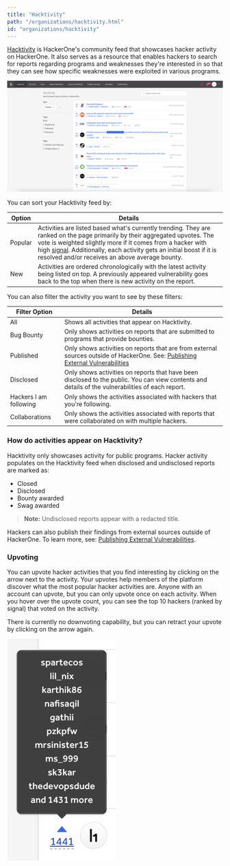 ```yaml
---
title: "Hacktivity"
path: "/organizations/hacktivity.html"
id: "organizations/hacktivity"
---
```


[Hacktivity](https://hackerone.com/hacktivity?sort_type=popular&filter=type%3Aall&page=1&range=forever) is HackerOne's community feed that showcases hacker activity on HackerOne. It also serves as a resource that enables hackers to search for reports regarding programs and weaknesses they're interested in so that they can see how specific weaknesses were exploited in various programs.

![hacktivity page](./images/hacktivity-1c.png)

You can sort your Hacktivity feed by:

Option | Details
---- | --------
Popular | Activities are listed based what's currently trending. They are ranked on the page primarily by their aggregated upvotes. The vote is weighted slightly more if it comes from a hacker with high [signal](signal-and-impact.html). Additionally, each activity gets an initial boost if it is resolved and/or receives an above average bounty.
New | Activities are ordered chronologically with the latest activity being listed on top. A previously appeared vulnerability goes back to the top when there is new activity on the report.

You can also filter the activity you want to see by these filters:

Filter Option | Details
------------- | --------
All | Shows all activities that appear on Hacktivity.
Bug Bounty | Only shows activities on reports that are submitted to programs that provide bounties.
Published | Only shows activities on reports that are from external sources outside of HackerOne. See: [Publishing External Vulnerabilities](/hackers/publishing-external-vulnerabilities.html)
Disclosed | Only shows activities on reports that have been disclosed to the public. You can view contents and details of the vulnerabilities of each report.  
Hackers I am following | Only shows the activities associated with hackers that you're following.
Collaborations | Only shows the activities associated with reports that were collaborated on with multiple hackers.  

### How do activities appear on Hacktivity?
Hacktivity only showcases activity for public programs. Hacker activity populates on the Hacktivity feed when disclosed and undisclosed reports are marked as:
* Closed
* Disclosed
* Bounty awarded
* Swag awarded

> **Note:** Undisclosed reports appear with a redacted title.

Hackers can also publish their findings from external sources outside of HackerOne. To learn more, see: [Publishing External Vulnerabilities](/hackers/publishing-external-vulnerabilities.html).

### Upvoting
You can upvote hacker activities that you find interesting by clicking on the arrow next to the activity. Your upvotes help members of the platform discover what the most popular hacker activities are. Anyone with an account can upvote, but you can only upvote once on each activity. When you hover over the upvote count, you can see the top 10 hackers (ranked by signal) that voted on the activity.

There is currently no downvoting capability, but you can retract your upvote by clicking on the arrow again.

![hacktivity upvotes](./images/hacktivity-upvoting.png)

